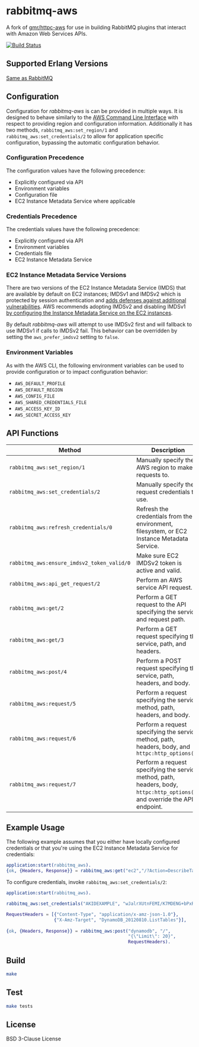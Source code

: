 # rabbitmq-aws

A fork of [gmr/httpc-aws](https://github.com/gmr/httpc-aws) for use in building RabbitMQ plugins that interact with Amazon Web Services APIs.

[![Build Status](https://travis-ci.org/gmr/rabbitmq-aws.svg?branch=master)](https://travis-ci.org/gmr/rabbitmq-aws)

## Supported Erlang Versions

[Same as RabbitMQ](http://www.rabbitmq.com/which-erlang.html)
 
## Configuration

Configuration for *rabbitmq-aws* is can be provided in multiple ways. It is designed
to behave similarly to the [AWS Command Line Interface](http://docs.aws.amazon.com/cli/latest/userguide/cli-chap-getting-started.html)
with respect to providing region and configuration information. Additionally it
has two methods, ``rabbitmq_aws:set_region/1`` and ``rabbitmq_aws:set_credentials/2``
to allow for application specific configuration, bypassing the automatic configuration
behavior.

### Configuration Precedence

The configuration values have the following precedence:

 - Explicitly configured via API
 - Environment variables
 - Configuration file
 - EC2 Instance Metadata Service where applicable

### Credentials Precedence

The credentials values have the following precedence:

 - Explicitly configured via API
 - Environment variables
 - Credentials file
 - EC2 Instance Metadata Service

### EC2 Instance Metadata Service Versions

There are two versions of the EC2 Instance Metadata Service (IMDS) that are available by default on EC2 instances; IMDSv1 and IMDSv2 which is protected by session authentication
and [adds defenses against additional vulnerabilities](https://aws.amazon.com/blogs/security/defense-in-depth-open-firewalls-reverse-proxies-ssrf-vulnerabilities-ec2-instance-metadata-service/).
AWS recommends adopting IMDSv2 and disabling IMDSv1 [by configuring the Instance Metadata Service on the EC2 instances](https://docs.aws.amazon.com/AWSEC2/latest/UserGuide/configuring-instance-metadata-service.html).

By default *rabbitmq-aws* will attempt to use IMDSv2 first and will fallback to use IMDSv1 if calls to IMDSv2 fail. This behavior can be overridden
by setting the ``aws_prefer_imdsv2`` setting to ``false``.

### Environment Variables

As with the AWS CLI, the following environment variables can be used to provide 
configuration or to impact configuration behavior:

 - ``AWS_DEFAULT_PROFILE``
 - ``AWS_DEFAULT_REGION``
 - ``AWS_CONFIG_FILE``
 - ``AWS_SHARED_CREDENTIALS_FILE``
 - ``AWS_ACCESS_KEY_ID``
 - ``AWS_SECRET_ACCESS_KEY``
 
## API Functions
 
  Method                                | Description
 ---------------------------------------|--------------------------------------------------------------------------------------------
 ``rabbitmq_aws:set_region/1``          | Manually specify the AWS region to make requests to.
 ``rabbitmq_aws:set_credentials/2``     | Manually specify the request credentials to use.
 ``rabbitmq_aws:refresh_credentials/0`` | Refresh the credentials from the environment, filesystem, or EC2 Instance Metadata Service.
 ``rabbitmq_aws:ensure_imdsv2_token_valid/0`` | Make sure EC2 IMDSv2 token is active and valid.
 ``rabbitmq_aws:api_get_request/2``           | Perform an AWS service API request.
 ``rabbitmq_aws:get/2``                 | Perform a GET request to the API specifying the service and request path.
 ``rabbitmq_aws:get/3``                 | Perform a GET request specifying the service, path, and headers.
 ``rabbitmq_aws:post/4``                | Perform a POST request specifying the service, path, headers, and body.
 ``rabbitmq_aws:request/5``             | Perform a request specifying the service, method, path, headers, and body.
 ``rabbitmq_aws:request/6``             | Perform a request specifying the service, method, path, headers, body, and ``httpc:http_options().``
 ``rabbitmq_aws:request/7``             | Perform a request specifying the service, method, path, headers, body,  ``httpc:http_options()``, and override the API endpoint. 
 

## Example Usage

The following example assumes that you either have locally configured credentials or that
you're using the EC2 Instance Metadata Service for credentials:

```erlang
application:start(rabbitmq_aws).
{ok, {Headers, Response}} = rabbitmq_aws:get("ec2","/?Action=DescribeTags&Version=2015-10-01").
```

To configure credentials, invoke ``rabbitmq_aws:set_credentials/2``:

```erlang
application:start(rabbitmq_aws).

rabbitmq_aws:set_credentials("AKIDEXAMPLE", "wJalrXUtnFEMI/K7MDENG+bPxRfiCYEXAMPLEKEY"),

RequestHeaders = [{"Content-Type", "application/x-amz-json-1.0"},
                  {"X-Amz-Target", "DynamoDB_20120810.ListTables"}],
                  
{ok, {Headers, Response}} = rabbitmq_aws:post("dynamodb", "/", 
                                              "{\"Limit\": 20}",
                                              RequestHeaders).
```

## Build

```bash
make
```

## Test

```bash
make tests
```

## License

BSD 3-Clause License
